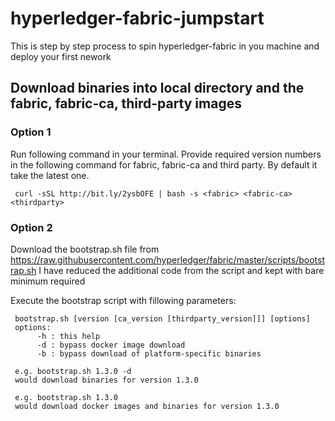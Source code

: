 # hyperledger-fabric-jumpstart
This is step by step process to spin hyperledger-fabric in you machine and deploy your first nework

## Download binaries into local directory and the fabric, fabric-ca, third-party images

### Option 1
Run following command in your terminal. Provide required version numbers in the following command for fabric, fabric-ca and third party. By default it take the latest one.
     
     curl -sSL http://bit.ly/2ysbOFE | bash -s <fabric> <fabric-ca> <thirdparty>

### Option 2
Download the bootstrap.sh file from https://raw.githubusercontent.com/hyperledger/fabric/master/scripts/bootstrap.sh
I have reduced the additional code from the script and kept with bare minimum required

Execute the bootstrap script with fillowing parameters:
     
     bootstrap.sh [version [ca_version [thirdparty_version]]] [options]
     options:
          -h : this help
          -d : bypass docker image download
          -b : bypass download of platform-specific binaries

     e.g. bootstrap.sh 1.3.0 -d
     would download binaries for version 1.3.0

     e.g. bootstrap.sh 1.3.0
     would download docker images and binaries for version 1.3.0